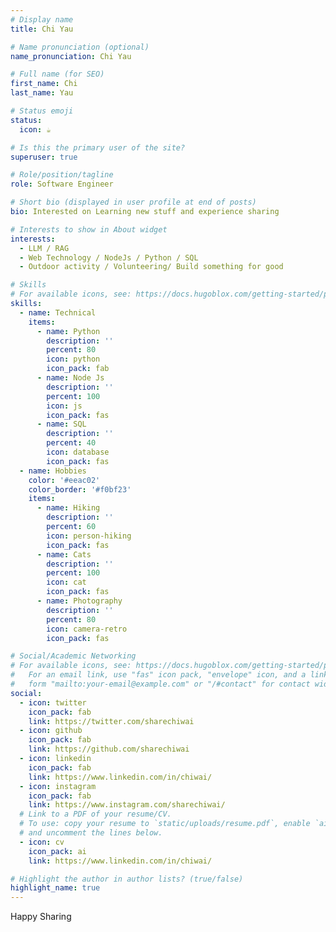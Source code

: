 ```yaml
---
# Display name
title: Chi Yau

# Name pronunciation (optional)
name_pronunciation: Chi Yau

# Full name (for SEO)
first_name: Chi
last_name: Yau

# Status emoji
status:
  icon: ☕️

# Is this the primary user of the site?
superuser: true

# Role/position/tagline
role: Software Engineer

# Short bio (displayed in user profile at end of posts)
bio: Interested on Learning new stuff and experience sharing

# Interests to show in About widget
interests:
  - LLM / RAG
  - Web Technology / NodeJs / Python / SQL
  - Outdoor activity / Volunteering/ Build something for good

# Skills
# For available icons, see: https://docs.hugoblox.com/getting-started/page-builder/#icons
skills:
  - name: Technical
    items:
      - name: Python
        description: ''
        percent: 80
        icon: python
        icon_pack: fab
      - name: Node Js
        description: ''
        percent: 100
        icon: js
        icon_pack: fas
      - name: SQL
        description: ''
        percent: 40
        icon: database
        icon_pack: fas
  - name: Hobbies
    color: '#eeac02'
    color_border: '#f0bf23'
    items:
      - name: Hiking
        description: ''
        percent: 60
        icon: person-hiking
        icon_pack: fas
      - name: Cats
        description: ''
        percent: 100
        icon: cat
        icon_pack: fas
      - name: Photography
        description: ''
        percent: 80
        icon: camera-retro
        icon_pack: fas

# Social/Academic Networking
# For available icons, see: https://docs.hugoblox.com/getting-started/page-builder/#icons
#   For an email link, use "fas" icon pack, "envelope" icon, and a link in the
#   form "mailto:your-email@example.com" or "/#contact" for contact widget.
social:
  - icon: twitter
    icon_pack: fab
    link: https://twitter.com/sharechiwai
  - icon: github
    icon_pack: fab
    link: https://github.com/sharechiwai
  - icon: linkedin
    icon_pack: fab
    link: https://www.linkedin.com/in/chiwai/
  - icon: instagram
    icon_pack: fab
    link: https://www.instagram.com/sharechiwai/
  # Link to a PDF of your resume/CV.
  # To use: copy your resume to `static/uploads/resume.pdf`, enable `ai` icons in `params.yaml`,
  # and uncomment the lines below.
  - icon: cv
    icon_pack: ai
    link: https://www.linkedin.com/in/chiwai/

# Highlight the author in author lists? (true/false)
highlight_name: true
---
```


Happy Sharing
